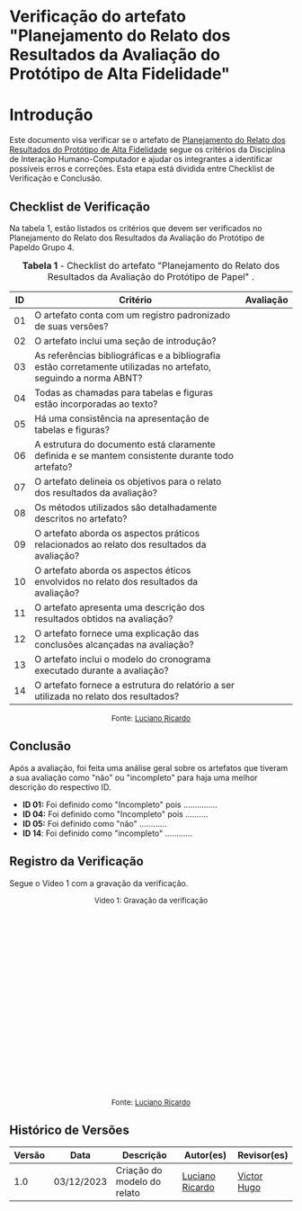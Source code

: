 # Verificação do artefato "Planejamento do Relato dos Resultados da Avaliação do Protótipo de Alta Fidelidade"

# Introdução

Este documento visa verificar se o artefato de [Planejamento do Relato dos Resultados do Protótipo de Alta Fidelidade](https://interacao-humano-computador.github.io/2023.2-Dominio-Publico/design_avalaiacao_desenvolvimento/nivel3/prototipo_alta_fidelidade/planejamento_relato/) segue os critérios da Disciplina de Interação Humano-Computador e ajudar os integrantes a identificar possíveis erros e correções. Esta etapa está dividida entre Checklist de Verificação e Conclusão.


## Checklist de Verificação

Na tabela 1, estão listados os critérios que devem ser verificados no Planejamento do Relato dos Resultados da Avaliação do Protótipo de Papeldo Grupo 4.

<font size="3"><p style="text-align: center"><b>Tabela 1</b> - Checklist do artefato "Planejamento do Relato dos Resultados da Avaliação do Protótipo de Papel" . </p></font>

| ID  | Critério                                                                                                         | Avaliação |
| --- | ---------------------------------------------------------------------------------------------------------------- | --------- |
| 01  | O artefato conta com um registro padronizado de suas versões?                                                    |           |
| 02  | O artefato inclui uma seção de introdução?                                                                       |           |
| 03  | As referências bibliográficas e a bibliografia estão corretamente utilizadas no artefato, seguindo a norma ABNT? |           |
| 04  | Todas as chamadas para tabelas e figuras estão incorporadas ao texto?                                            |           |
| 05  | Há uma consistência na apresentação de tabelas e figuras?                                                        |           |
| 06  | A estrutura do documento está claramente definida e se mantem consistente durante todo artefato?                 |           |
| 07  | O artefato delineia os objetivos para o relato dos resultados da avaliação?                                      |           |
| 08  | Os métodos utilizados são detalhadamente descritos no artefato?                                                  |           |
| 09  | O artefato aborda os aspectos práticos relacionados ao relato dos resultados da avaliação?                       |           |
| 10  | O artefato aborda os aspectos éticos envolvidos no relato dos resultados da avaliação?                           |           |
| 11  | O artefato apresenta uma descrição dos resultados obtidos na avaliação?                                          |           |
| 12  | O artefato fornece uma explicação das conclusões alcançadas na avaliação?                                        |           |
| 13  | O artefato inclui o modelo do cronograma executado durante a avaliação?                                          |           |
| 14  | O artefato fornece a estrutura do relatório a ser utilizada no relato dos resultados?                            |           |

<font size="2"><p style="text-align: center">Fonte: [Luciano Ricardo](https://github.com/l-ricardo) </p></font>


## Conclusão

Após a avaliação, foi feita uma análise geral sobre os artefatos que tiveram a sua avaliação como "não" ou "incompleto" para haja uma melhor descrição do respectivo ID.

- **ID 01:** Foi definido como "Incompleto" pois ...............
- **ID 04:** Foi definido como "Incompleto" pois ..........
- **ID 05:** Foi definido como "não" ............
- **ID 14**: Foi definido como "incompleto" ............


## Registro da Verificação

Segue o Video 1 com a gravação da verificação.

<center>

<font size="2"><p style="text-align: center">Video 1: Gravação da verificação</p></font>

<iframe width="560" height="315" src="" title="YouTube video player" frameborder="0" allow="accelerometer; autoplay; clipboard-write; encrypted-media; gyroscope; picture-in-picture; web-share" allowfullscreen></iframe>

<font size="2"><p style="text-align: center">Fonte:  [Luciano Ricardo](https://github.com/l-ricardo)</p></font>

</center>


## Histórico de Versões

| Versão | Data       | Descrição                   | Autor(es)                                       | Revisor(es)                                    |
| ------ | ---------- | --------------------------- | ----------------------------------------------- | ---------------------------------------------- |
| 1.0    | 03/12/2023 | Criação do modelo do relato | [Luciano Ricardo](https://github.com/l-ricardo) | [Victor Hugo](https://github.com/ViictorHugoo) |


